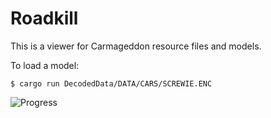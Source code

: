 # Roadkill

This is a viewer for Carmageddon resource files and models.

To load a model:

    $ cargo run DecodedData/DATA/CARS/SCREWIE.ENC

![Progress](https://dl.dropboxusercontent.com/s/058r17m8qwggtrg/2017-08-29%20at%2002.43.png)
